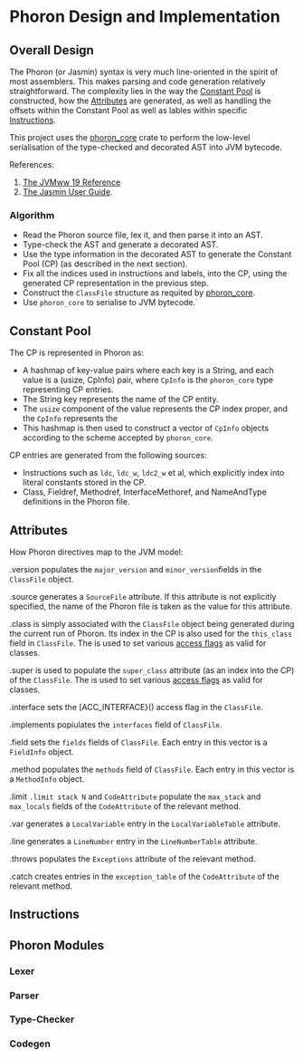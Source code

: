 # Phoron Design and Implementation

## Overall Design

The Phoron (or Jasmin) syntax is very much line-oriented in the spirit of most assemblers. This makes parsing and code generation relatively straightforward.
The complexity lies in the way the [Constant Pool]() is constructed, how the [Attributes]() are generated, as well as handling the offsets within the Constant Pool
as well as lables within specific [Instructions]().

This project uses the [phoron_core](https://github.com/oyi-lang/phoron_core) crate to perform the low-level serialisation of the type-checked and decorated AST into JVM bytecode.

References:
  1. [The JVMww 19 Reference](https://docs.oracle.com/javase/specs/jvms/se19/html/jvms-4.html)
  2. [The Jasmin User Guide](https://jasmin.sourceforge.net/guide.html).

### Algorithm

  - Read the Phoron source file, lex it, and then parse it into an AST.
  - Type-check the AST and generate a decorated AST.
  - Use the type information in the decorated AST to generate the Constant Pool (CP) (as described in the next section).
  - Fix all the indices used in instructions and labels, into the CP, using the generated CP representation in the previous step.
  - Construct the `ClassFile` structure as requited by [phoron_core](https://github.com/oyi-lang/phoron_core).
  - Use `phoron_core` to serialise to JVM bytecode.`

## Constant Pool

The CP is represented in Phoron as:
  - A hashmap of key-value pairs where each key is a String, and each value is a (usize, CpInfo) pair, where
    `CpInfo` is the `phoron_core` type representing CP entries.
  - The String key represents the name of the CP entity.
  - The `usize` component of the value represents the CP index proper, and the `CpInfo` represents the 
  - This hashmap is then used to construct a vector of `CpInfo` objects according to the scheme accepted by `phoron_core`.

CP entries are generated from the following sources:
  - Instructions such as `ldc`, `ldc_w`, `ldc2_w` et al, which explicitly index into literal constants stored in the CP.
  - Class, Fieldref, Methodref, InterfaceMethoref, and NameAndType definitions in the Phoron file.

## Attributes

How Phoron directives map to the JVM model:

  .version populates the `major_version` and `minor_version`fields in the `ClassFile` object.

  .source generates a `SourceFile` attribute.  If this attribute is not explicitly specified, the name of the Phoron file is taken as the value for this attribute.

  .class is simply associated with the `ClassFile` object being generated during the current run of Phoron. Its index in 
  the CP is also used for the `this_class` field in `ClassFile`. The <access-spec> is used to set various [access flags](https://docs.oracle.com/javase/specs/jvms/se19/html/jvms-4.html#jvms-4.1-200-E.1)
  as valid for classes.

  .super is used to populate the `super_class` attribute (as an index into the CP) of the `ClassFile`. The <access-spec> is 
  used to set various [access flags](https://docs.oracle.com/javase/specs/jvms/se19/html/jvms-4.html#jvms-4.1-200-E.1) as valid for classes.

  .interface sets the [ACC_INTERFACE}() access flag in the `ClassFile`.

  .implements popiulates the `interfaces` field of `ClassFile`.

  .field sets the `fields` fields of `ClassFile`. Each entry in this vector is a `FieldInfo` object.

  .method populates the `methods` field of `ClassFile`. Each entry in this vector is a `MethodInfo` object.

  .limit `.limit stack N` and `CodeAttribute` populate the `max_stack` and `max_locals` fields of the `CodeAttribute` of the relevant method.

  .var generates a `LocalVariable` entry in the `LocalVariableTable` attribute.

  .line generates a `LineNumber` entry in the `LineNumberTable` attribute.

  .throws populates the `Exceptions` attribute of the relevant method.

  .catch creates entries in the `exception_table` of the `CodeAttribute` of the relevant method.


## Instructions


## Phoron Modules

### Lexer

### Parser

### Type-Checker

### Codegen

